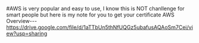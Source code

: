 #AWS is very popular and easy to use, I know this is NOT chanllenge for smart people but here is my note for you to get your certificate
AWS Overview---https://drive.google.com/file/d/1aTTbUn5thNfUQGz5ubafusAQAoSm7Cei/view?usp=sharing
